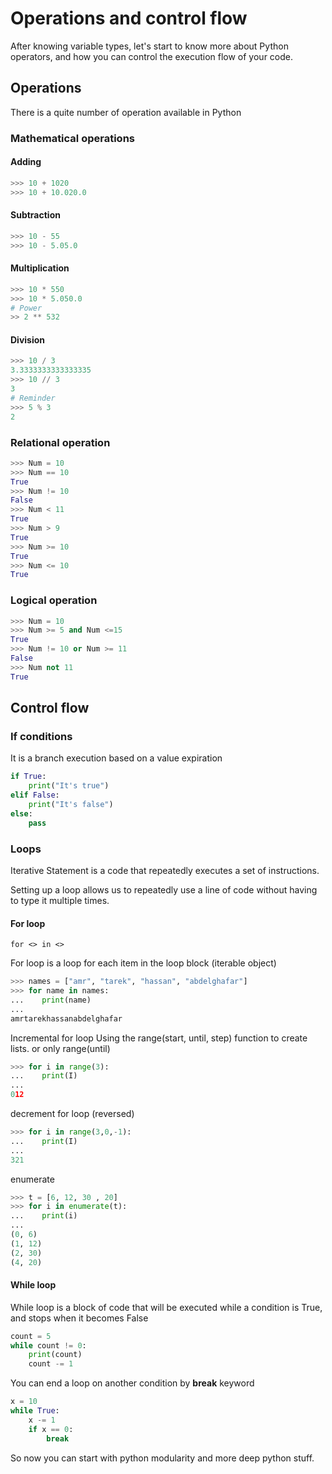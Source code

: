 # Operations and control flow
After knowing variable types, let's start to know more about Python operators, and how you can control the execution flow of your code.

## Operations

There is a quite number of operation available in Python

### Mathematical operations

#### Adding
```python
>>> 10 + 1020
>>> 10 + 10.020.0
```

#### Subtraction
```python
>>> 10 - 55
>>> 10 - 5.05.0
```

#### Multiplication
```python
>>> 10 * 550
>>> 10 * 5.050.0
# Power
>> 2 ** 532
```

#### Division
```python
>>> 10 / 3 
3.3333333333333335
>>> 10 // 3
3
# Reminder
>>> 5 % 3
2
```

### Relational operation
```python
>>> Num = 10
>>> Num == 10
True
>>> Num != 10
False
>>> Num < 11
True
>>> Num > 9
True
>>> Num >= 10 
True
>>> Num <= 10 
True
```

### Logical operation
```python
>>> Num = 10
>>> Num >= 5 and Num <=15
True
>>> Num != 10 or Num >= 11
False
>>> Num not 11
True
```

## Control flow

### If conditions

It is a branch execution based on a value expiration
```python
if True:
    print("It's true")
elif False:
	print("It's false")
else:
    pass
```

### Loops
Iterative Statement
is a code that repeatedly executes a set of instructions.

Setting up a loop allows us to repeatedly use a line of code without having to type it multiple times.

#### For loop

`for <> in <>`

For loop is a loop for each item in the loop block (iterable object)
```python
>>> names = ["amr", "tarek", "hassan", "abdelghafar"]
>>> for name in names:
...    print(name)
...
amrtarekhassanabdelghafar
```

Incremental for loop
Using the range(start, until, step) function to create lists.
or only range(until)
```python
>>> for i in range(3):
...    print(I)
...
012
```

decrement for loop (reversed)
```python
>>> for i in range(3,0,-1):
...    print(I)
...
321
```

enumerate
```python
>>> t = [6, 12, 30 , 20]
>>> for i in enumerate(t):
...    print(i)
...
(0, 6)
(1, 12)
(2, 30)
(4, 20)
```

#### While loop

While loop is a block of code that will be executed while a condition is True, and stops when it becomes False
```python
count = 5
while count != 0:
    print(count)
    count -= 1
```

You can end a loop on another condition by **break** keyword
```python
x = 10
while True:
    x -= 1
    if x == 0:
        break
```



So now you can start with python modularity and more deep python stuff.